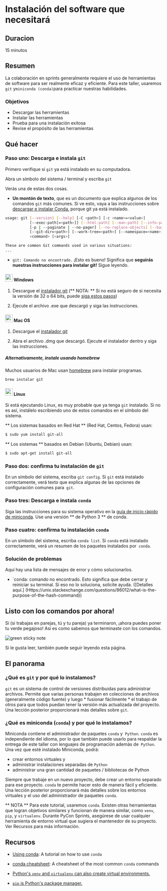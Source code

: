 <!-- comienza la sección de título generado automáticamente -->
# Instalación del software que necesitará
<!-- fin de la sección autogenerada -->


## Duracion

15 minutos


## Resumen

La colaboración en sprints generalmente requiere el uso de herramientas de software para ser realmente eficaz y eficiente. Para este taller, usaremos `git` y` miniconda (conda) `para practicar nuestras habilidades.

### Objetivos

* Descargar las herramientas
* Instalar las herramientas
* Prueba para una instalación exitosa
* Revise el propósito de las herramientas

## Qué hacer

### Paso uno: Descarga e instala `git`

Primero verifique si `git` ya está instalado en su computadora.

Abra un símbolo del sistema / terminal y escriba `git`

Verás una de estas dos cosas.

- **Un montón de texto**, que es un documento que explica algunos de los comandos `git` más comunes. Si ve esto, vaya a las instrucciones sobre [descargar e instalar Conda.](#Download-and-install-conda) porque git ya está instalado.

```bash
usage: git [--version] [--help] [-C <path>] [-c <name>=<value>]
           [--exec-path[=<path>]] [--html-path] [--man-path] [--info-path]
           [-p | --paginate | --no-pager] [--no-replace-objects] [--bare]
           [--git-dir=<path>] [--work-tree=<path>] [--namespace=<name>]
           <command> [<args>]

These are common Git commands used in various situations:
...
```

- `git: Comando no encontrado.` ¡Esto es bueno! Significa que **seguirás nuestras instrucciones para instalar git!** Sigue leyendo.

#### <img src="images/windows_icon.jpg" width="24" height="24"> Windows 

1. Descargue el [instalador git](https://git-scm.com/downloads) (** NOTA: ** Si no está seguro de si necesita la versión de 32 o 64 bits, puede [siga estos pasos](https://support.microsoft.com/en-us/help/15056/windows-7-32-64-bit-faq))

3. Ejecute el archivo .exe que descargó y siga las instrucciones.

#### <img src = "images/mac_icon.png" width="24" height="24"> Mac OS 

1. Descargue el [instalador git](https://git-scm.com/downloads)

2. Abra el archivo .dmg que descargó. Ejecute el instalador dentro y siga las instrucciones.

##### Alternativamente, instale usando homebrew

Muchos usuarios de Mac usan [homebrew](http://brew.sh/) para instalar programas.

```bash
brew instalar git
```

#### <img src = "images/linux_icon.jpg" width="24" height="24"> Linux 

Si está ejecutando Linux, es muy probable que ya tenga `git` instalado. Si no es así, instálelo escribiendo uno de estos comandos en el símbolo del sistema.

** Los sistemas basados ​​en Red Hat ** (Red Hat, Centos, Fedora) usan:

```bash
$ sudo yum install git-all
```

** Los sistemas ** basados ​​en Debian (Ubuntu, Debian) usan:

```bash
$ sudo apt-get install git-all
```

### Paso dos: confirma tu instalación de `git`

En un símbolo del sistema, escriba `git config`. Si `git` está instalado correctamente, verá texto que explica algunas de las opciones de configuración comunes para` git`.

### Paso tres: Descarga e instala `conda`

Siga las instrucciones para su sistema operativo en la [guía de inicio rápido de miniconda](http://conda.pydata.org/docs/install/quick.html). Use una versión ** de Python 3 ** de conda.

### Paso cuatro: confirma tu instalación `conda`

En un símbolo del sistema, escriba `conda list`. Si `conda` está instalado correctamente, verá un resumen de los paquetes instalados por` conda`.

### Solución de problemas

Aquí hay una lista de mensajes de error y cómo solucionarlos.

- `conda: comando no encontrado. Esto significa que debe cerrar y reiniciar su terminal. Si eso no lo soluciona, solicite ayuda. ([Detalles aquí.] (Https://unix.stackexchange.com/questions/86012/what-is-the-purpose-of-the-hash-command))

## Listo con los comandos por ahora!

Si (si trabajas en parejas, tú y tu pareja) ya terminaron, ¡ahora puedes poner tu verde pegajoso! Así es como sabemos que terminaste con los comandos.

![green sticky note](images/Sticky-Note-02-Green-300px.png)

Si le gusta leer, también puede seguir leyendo esta página.

## El panorama

### ¿Qué es `git` y por qué lo instalamos?

`git` es un sistema de control de versiones distribuidas para administrar archivos. Permite que varias personas trabajen en colecciones de archivos (generalmente código fuente) y luego * fusionar fácilmente * el trabajo de otros para que todos puedan tener la versión más actualizada del proyecto. Una lección posterior proporcionará más detalles sobre `git`.

### ¿Qué es miniconda (`conda`) y por qué lo instalamos?

Miniconda contiene el administrador de paquetes `conda` y` Python`. `conda` es independiente del idioma, por lo que también puede usarlo para respaldar la entrega de este taller con lenguajes de programación además de` Python`. Una vez que esté instalado Miniconda, podrá:

* crear entornos virtuales y
* administrar instalaciones separadas de `Python`
* administrar una gran cantidad de paquetes / bibliotecas de Python

Siempre que trabaje en un nuevo proyecto, debe crear un entorno separado para ese proyecto. `conda` te permite hacer esto de manera fácil y eficiente. Una lección posterior proporcionará más detalles sobre los entornos virtuales y el uso del administrador de paquetes `conda`.

** NOTA ** Para este tutorial, usaremos `conda`. Existen otras herramientas que logran objetivos similares y funcionan de manera similar, como `venv`,` pip`, y `virtualenv`. Durante PyCon Sprints, asegúrese de usar cualquier herramienta de entorno virtual que sugiera el mantenedor de su proyecto. Ver Recursos para más información.

## Recursos

* [Using conda](http://conda.pydata.org/docs/using/index.html): A tutorial on how to use `conda`

* [conda cheatsheet](https://conda.io/docs/_downloads/conda-cheatsheet.pdf): A cheatsheet of the most common `conda` commands

* [Python's `venv` and `virtualenv` can also create virtual environments.](http://stackoverflow.com/questions/41573587/what-is-the-difference-between-venv-pyvenv-pyenv-virtualenv-virtualenvwrappe)

* [`pip` is Python's package manager.](https://en.wikipedia.org/wiki/Pip_(package_manager))

